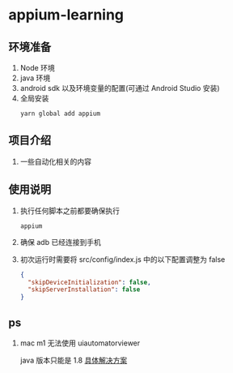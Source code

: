 # appium-learning

## 环境准备

1. Node 环境
2. java 环境
3. android sdk 以及环境变量的配置(可通过 Android Studio 安装)
4. 全局安装
   ```shell
   yarn global add appium
   ```

## 项目介绍

1. 一些自动化相关的内容

## 使用说明

1. 执行任何脚本之前都要确保执行

   ```shell
   appium
   ```

2. 确保 adb 已经连接到手机
3. 初次运行时需要将 src/config/index.js 中的以下配置调整为 false
   ```json
   {
     "skipDeviceInitialization": false,
     "skipServerInstallation": false
   }
   ```

## ps

1. mac m1 无法使用 uiautomatorviewer

   java 版本只能是 1.8
   [具体解决方案](https://github.com/android/android-test/issues/911#issuecomment-849389068)
